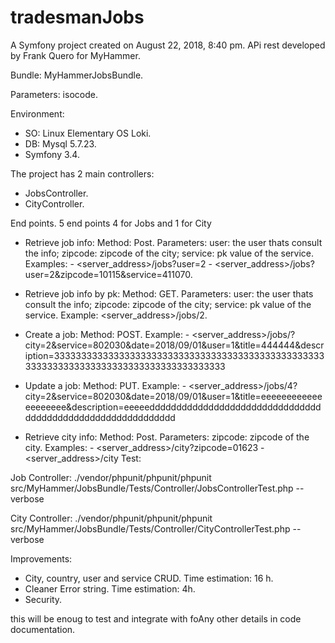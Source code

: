 tradesmanJobs
=============

A Symfony project created on August 22, 2018, 8:40 pm. APi rest developed by
Frank Quero for MyHammer.


Bundle: MyHammerJobsBundle.

Parameters: isocode.

Environment:
  - SO: Linux Elementary OS Loki.
  - DB: Mysql 5.7.23.
  - Symfony 3.4.

The project has 2 main controllers:

- JobsController.
- CityController.

End points. 5 end points 4 for Jobs and 1 for City

- Retrieve job info:
    Method: Post.
    Parameters: user: the user thats consult the info; zipcode: zipcode of the city; service: pk value of the service.
    Examples:
      - <server_address>/jobs?user=2
      - <server_address>/jobs?user=2&zipcode=10115&service=411070.

- Retrieve job info by pk:
    Method: GET.
    Parameters: user: the user thats consult the info; zipcode: zipcode of the city; service: pk value of the service.
    Example: <server_address>/jobs/2.  

- Create a job:
    Method: POST.
    Example:
      - <server_address>/jobs/?city=2&service=802030&date=2018/09/01&user=1&title=444444&description=333333333333333333333333333333333333333333333333333333333333333333333333333333333333333

- Update a job:
    Method: PUT.
    Example:
      - <server_address>/jobs/4?city=2&service=802030&date=2018/09/01&user=1&title=eeeeeeeeeeeeeeeeeeee&description=eeeeedddddddddddddddddddddddddddddddddddddddddddddddddddddddddddd

- Retrieve city info:
    Method: Post.
    Parameters:  zipcode: zipcode of the city.
    Examples:
      - <server_address>/city?zipcode=01623
      - <server_address>/city
Test:

Job Controller: ./vendor/phpunit/phpunit/phpunit src/MyHammer/JobsBundle/Tests/Controller/JobsControllerTest.php --verbose

City Controller: ./vendor/phpunit/phpunit/phpunit src/MyHammer/JobsBundle/Tests/Controller/CityControllerTest.php --verbose

Improvements:

- City, country, user and service CRUD. Time estimation: 16 h.
- Cleaner Error string. Time estimation: 4h.
- Security.

this will be enoug to test and integrate with foAny other details in code documentation.
